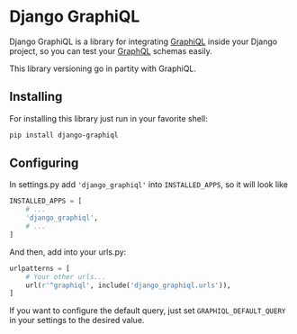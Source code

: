 # Django GraphiQL

Django GraphiQL is a library for integrating [GraphiQL](https://github.com/graphql/graphiql) inside your Django project, so you can test your [GraphQL](https://github.com/graphql-python/graphql-core) schemas easily.

This library versioning go in partity with GraphiQL.

## Installing

For installing this library just run in your favorite shell:

```bash
pip install django-graphiql
```

## Configuring

In settings.py add `'django_graphiql'` into `INSTALLED_APPS`, so it will look like

```python
INSTALLED_APPS = [
    # ...
    'django_graphiql',
    # ...
]
```

And then, add into your urls.py:

```python
urlpatterns = [
    # Your other urls...
    url(r'^graphiql', include('django_graphiql.urls')),
]
```

If you want to configure the default query, just set `GRAPHIQL_DEFAULT_QUERY` in your settings
to the desired value.

